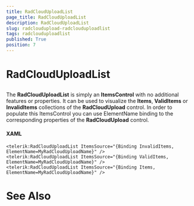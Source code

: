 ```yaml
---
title: RadCloudUploadList
page_title: RadCloudUploadList
description: RadCloudUploadList
slug: radcloudupload-radclouduploadlist
tags: radclouduploadlist
published: True
position: 7
---
```


# RadCloudUploadList





## 

The __RadCloudUploadList__ is simply an __ItemsControl__ with no additional features or properties. It can be used to visualize the __Items__, __ValidItems__ or __InvalidItems__ collections of the __RadCloudUpload__ control. In order to populate this ItemsControl you can use ElementName binding to the corresponding properties of the __RadCloudUpload__ control.
      

#### __XAML__
    <telerik:RadCloudUploadList ItemsSource="{Binding InvalidItems, ElementName=MyRadCloudUploadName}" />
    <telerik:RadCloudUploadList ItemsSource="{Binding ValidItems, ElementName=MyRadCloudUploadName}" />
    <telerik:RadCloudUploadList ItemsSource="{Binding Items, ElementName=MyRadCloudUploadName}" />



# See Also
